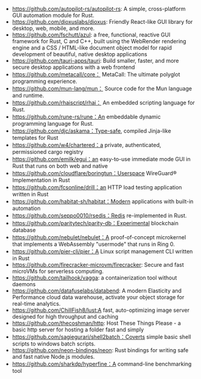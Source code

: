 - https://github.com/autopilot-rs/autopilot-rs: A simple, cross-platform GUI automation module for Rust.
- https://github.com/dioxuslabs/dioxus: Friendly React-like GUI library for desktop, web, mobile, and more.
- https://github.com/fschutt/azul:  a free, functional, reactive GUI framework for Rust, C and C++, built using the WebRender rendering engine and a CSS / HTML-like document object model for rapid development of beautiful, native desktop applications
- https://github.com/tauri-apps/tauri: Build smaller, faster, and more secure desktop applications with a web frontend
- https://github.com/metacall/core： MetaCall: The ultimate polyglot programming experience.
- https://github.com/mun-lang/mun： Source code for the Mun language and runtime.
- https://github.com/rhaiscript/rhai： An embedded scripting language for Rust.
- https://github.com/rune-rs/rune：An embeddable dynamic programming language for Rust.
- https://github.com/djc/askama：Type-safe, compiled Jinja-like templates for Rust
- https://github.com/w4/chartered：a private, authenticated, permissioned cargo registry
- https://github.com/emilk/egui：an easy-to-use immediate mode GUI in Rust that runs on both web and native
- https://github.com/cloudflare/boringtun：Userspace WireGuard® Implementation in Rust
- https://github.com/fcsonline/drill：an HTTP load testing application written in Rust
- https://github.com/habitat-sh/habitat：Modern applications with built-in automation
- https://github.com/seppo0010/rsedis：Redis re-implemented in Rust.
- https://github.com/paritytech/parity-db：Experimental blockchain database 
- https://github.com/nebulet/nebulet：A proof-of-concept microkernel that implements a WebAssembly "usermode" that runs in Ring 0.
- https://github.com/pier-cli/pier：A Linux script management CLI written in Rust
- https://github.com/firecracker-microvm/firecracker: Secure and fast microVMs for serverless computing.
- https://github.com/tailhook/vagga: a containerization tool without daemons
- https://github.com/datafuselabs/databend: A modern Elasticity and Performance cloud data warehouse, activate your object storage for real-time analytics.
- https://github.com/ChillFish8/lust:A fast, auto-optimizing image server designed for high throughput and caching
- https://github.com/thecoshman/http: Host These Things Please - a basic http server for hosting a folder fast and simply
- https://github.com/sagiegurari/shell2batch：Coverts simple basic shell scripts to windows batch scripts. 
- https://github.com/neon-bindings/neon: Rust bindings for writing safe and fast native Node.js modules.
- https://github.com/sharkdp/hyperfine：A command-line benchmarking tool
